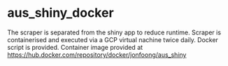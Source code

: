 # aus_shiny_docker

The scraper is separated from the shiny app to reduce runtime. Scraper is containerised and executed via a GCP virtual nachine twice daily. Docker script is provided. Container image provided at https://hub.docker.com/repository/docker/jonfoong/aus_shiny
